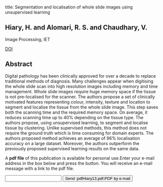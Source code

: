 title: Segmentation and localisation of whole slide images using unsupervised learning

## Hiary, H. and Alomari, R. S. and Chaudhary, V.
Image Processing, IET

<a href="https://doi.org/10.1049/iet-ipr.2013.0008">DOI</a>

## Abstract
Digital pathology has been clinically approved for over a decade to replace traditional methods of diagnosis. Many challenges appear when digitising the whole slide scan into high resolution images including memory and time management. Whole slide images require huge memory space if the tissue is not pre-localised for the scanner. The authors propose a set of clinically motivated features representing colour, intensity, texture and location to segment and localise the tissue from the whole slide image. This step saves both the scanning time and the required memory space. On average, it reduces scanning time up to 40% depending on the tissue type. The authors propose, using unsupervised learning, to segment and localise tissue by clustering. Unlike supervised methods, this method does not require the ground truth which is time consuming for domain experts. The authors proposed method achieves an average of 96% localisation accuracy on a large dataset. Moreover, the authors outperform the previously proposed supervised learning results on the same data.

A <b>pdf file</b> of this publication is available for personal use.Enter your e-mail address in the box below and press the button. You will receive an e-mail message with a link to the pdf file.
<form action="sender.php">  <input type="text" name="email">  <input type="submit" value="Send :pdfHiary13.pdf:PDF by e-mail"></form>